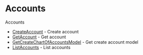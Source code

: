 # Accounts

Accounts


* [CreateAccount](createaccount.md) - Create account
* [GetAccount](getaccount.md) - Get account
* [GetCreateChartOfAccountsModel](getcreatechartofaccountsmodel.md) - Get create account model
* [ListAccounts](listaccounts.md) - List accounts